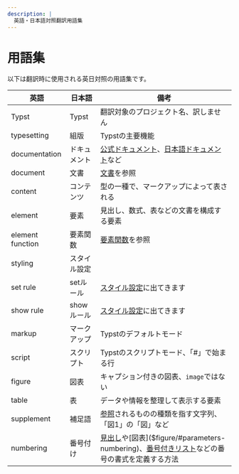 ```yaml
---
description: |
  英語・日本語対照翻訳用語集
---
```


# 用語集

以下は翻訳時に使用される英日対照の用語集です。

| 英語 | 日本語 | 備考 |
| --- | --- | --- |
| Typst | Typst | 翻訳対象のプロジェクト名、訳しません |
| typesetting | 組版 | Typstの主要機能 |
| documentation | ドキュメント | [公式ドキュメント](https://typst.app/docs)、[日本語ドキュメント](https://typst-jp.github.io/docs/)など |
| document | 文書 | [文書]($document)を参照 |
| content | コンテンツ | 型の一種で、マークアップによって表される |
| element | 要素 | 見出し、数式、表などの文書を構成する要素 |
| element function | 要素関数 | [要素関数]($function/#element-functions)を参照 |
| styling | スタイル設定 |   |
| set rule | setルール | [スタイル設定]($styling)に出てきます |
| show rule | showルール | [スタイル設定]($styling)に出てきます |
| markup | マークアップ | Typstのデフォルトモード |
| script | スクリプト | Typstのスクリプトモード、「#」で始まる行 |
| figure | 図表 | キャプション付きの図表、`image`ではない |
| table | 表 | データや情報を整理して表示する要素 |
| supplement | 補足語 | [参照]($ref)されるものの種類を指す文字列、「図1」の「図」など |
| numbering | 番号付け | [見出し]($heading/#parameters-numbering)や[図表]($figure/#parameters-numbering)、[番号付きリスト]($enum/#parameters-numbering)などの番号の書式を定義する方法 |
